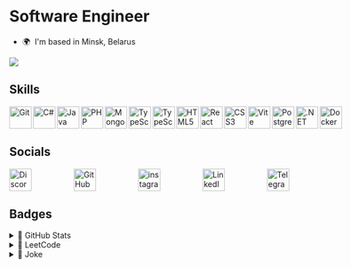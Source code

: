 # Software Engineer

* 🌍  I'm based in Minsk, Belarus

<a href="https://www.github.com/Old-Butt-Gold" target="_blank" rel="noreferrer">
  <img src="https://img.shields.io/github/followers/Old-Butt-Gold?logo=github&style=for-the-badge&color=0891b2&labelColor=1c1917" />
</a>

## Skills

<div style="display: flex; justify-content: space-between; align-items: center;">
  <a href="https://git-scm.com/" target="_blank" rel="noreferrer">
    <img align="left" src="https://raw.githubusercontent.com/danielcranney/readme-generator/main/public/icons/skills/git-colored.svg" width="40" height="40" alt="Git" />
  </a>
  <a href="https://docs.microsoft.com/en-us/dotnet/csharp/" target="_blank" rel="noreferrer">
    <img align="left" src="https://raw.githubusercontent.com/danielcranney/readme-generator/main/public/icons/skills/csharp-colored.svg" width="40" height="40" alt="C#" />
  </a>
  <a href="https://www.oracle.com/java/" target="_blank" rel="noreferrer">
    <img align="left" src="https://raw.githubusercontent.com/danielcranney/readme-generator/main/public/icons/skills/java-colored.svg" width="40" height="40" alt="Java" />
  </a>
  <a href="https://www.php.net/" target="_blank" rel="noreferrer">
    <img align="left" src="https://raw.githubusercontent.com/danielcranney/readme-generator/main/public/icons/skills/php-colored.svg" width="40" height="40" alt="PHP" />
  </a>
  <a href="https://www.mongodb.com/" target="_blank" rel="noreferrer">
    <img align="left" src="https://raw.githubusercontent.com/danielcranney/readme-generator/main/public/icons/skills/mongodb-colored.svg" width="40" height="40" alt="MongoDB" />
  </a>
  <a href="https://www.typescriptlang.org/" target="_blank" rel="noreferrer">
    <img align="left" src="https://raw.githubusercontent.com/danielcranney/readme-generator/main/public/icons/skills/typescript-colored.svg" width="40" height="40" alt="TypeScript" />
  </a>
  <a href="https://doka-guide.vercel.app/js/" target="_blank" rel="noreferrer">
    <img align="left" src="https://raw.githubusercontent.com/danielcranney/readme-generator/main/public/icons/skills/javascript-colored.svg" width="40" height="40" alt="TypeScript" />
  </a>
  <a href="https://developer.mozilla.org/en-US/docs/Glossary/HTML5" target="_blank" rel="noreferrer">
    <img align="left" src="https://raw.githubusercontent.com/danielcranney/readme-generator/main/public/icons/skills/html5-colored.svg" width="40" height="40" alt="HTML5" />
  </a>
  <a href="https://reactjs.org/" target="_blank" rel="noreferrer">
    <img align="left" src="https://raw.githubusercontent.com/danielcranney/readme-generator/main/public/icons/skills/react-colored.svg" width="40" height="40" alt="React" />
  </a>
  <a href="https://www.w3.org/TR/CSS/#css" target="_blank" rel="noreferrer">
    <img align="left" src="https://raw.githubusercontent.com/danielcranney/readme-generator/main/public/icons/skills/css3-colored.svg" width="40" height="40" alt="CSS3" />
  </a>
  <a href="https://vitejs.dev/" target="_blank" rel="noreferrer">
    <img align="left" src="https://raw.githubusercontent.com/danielcranney/readme-generator/main/public/icons/skills/vite-colored.svg" width="40" height="40" alt="Vite" />
  </a>
  <a href="https://www.postgresql.org/" target="_blank" rel="noreferrer">
    <img align="left" src="https://raw.githubusercontent.com/danielcranney/readme-generator/main/public/icons/skills/postgresql-colored.svg" width="40" height="40" alt="PostgreSQL" />
  </a>
  <a href="https://dotnet.microsoft.com/en-us/" target="_blank" rel="noreferrer">
    <img align="left" src="https://raw.githubusercontent.com/danielcranney/readme-generator/main/public/icons/skills/dot-net-colored.svg" width="40" height="40" alt=".NET" />
  </a>
  <a href="https://www.docker.com/" target="_blank" rel="noreferrer">
    <img src="https://raw.githubusercontent.com/danielcranney/readme-generator/main/public/icons/skills/docker-colored.svg" width="40" height="40" alt="Docker" />
  </a>
</div>

## Socials

<div style="display: flex; justify-content: space-between; align-items: center;">
  <a href="https://discord.com/users/Old-Butt-Gold" target="_blank" rel="noreferrer">
    <img align="left" src="https://raw.githubusercontent.com/danielcranney/readme-generator/main/public/icons/socials/discord.svg" width="40" height="40" alt="Discord" />
  </a>
  <a href="https://www.github.com/Old-Butt-Gold" target="_blank" rel="noreferrer">
    <img align="left" src="https://raw.githubusercontent.com/danielcranney/readme-generator/main/public/icons/socials/github.svg" width="40" height="40" alt="GitHub" />
  </a>
  <a href="http://www.instagram.com/hyper_x_prorok" target="_blank" rel="noreferrer">
    <img align="left" src="https://raw.githubusercontent.com/maurodesouza/profile-readme-generator/master/src/assets/icons/social/instagram/default.svg" width="40" height="40" alt="instagram logo"  />
  </a>
  <a href="https://www.linkedin.com/in/andrey-krutko" target="_blank" rel="noreferrer">
    <img align="left" src="https://raw.githubusercontent.com/danielcranney/readme-generator/main/public/icons/socials/linkedin.svg" width="40" height="40" alt="LinkedIn" />
  </a>
  <a href="https://t.me/obgdete" target="_blank" rel="noreferrer">
    <img src="https://raw.githubusercontent.com/file-icons/icons/master/svg/Telegram.svg" width="40" height="40" alt="Telegram" />
  </a>
</div>

## Badges

<details>
  <summary>&#128584; GitHub Stats</summary>
  
  ### 📈 GitHub Activity Graph:
  <a href="https://github.com/ashutosh00710/github-readme-activity-graph">
    <img src="https://github-readme-activity-graph.vercel.app/graph?username=Old-Butt-Gold&amp;theme=github-compact" />
    <br/>
  </a>
  <a href="https://github.com/anuraghazra/github-readme-stats">
    <img src="https://github-readme-stats.vercel.app/api?username=Old-Butt-Gold&amp;show_icons=true&amp;theme=algolia" />
     <br/>
  </a>
  <a href="https://github.com/anuraghazra/github-readme-stats">
    <img src="https://github-readme-stats.vercel.app/api/top-langs/?username=Old-Butt-Gold&amp;size_weight=0.5&amp;count_weight=0.5&amp;layout=donut" />
    <br/>
  </a>
  
  ### 🔥 GitHub Streak Stats
  <a href="https://git.io/streak-stats">
    <img src="https://github-readme-streak-stats.herokuapp.com/?user=Old-Butt-Gold&amp;theme=tokyonight-duo" />
    <br/>
  </a>
  <a href="[https://github.com/anuraghazra/github-readme-stats](https://github.com/ryo-ma/github-profile-trophy)">
    <img src="https://github-profile-trophy.vercel.app/?username=Old-Butt-Gold&amp;column=-1&amp;margin-w=15&amp;margin-h=15&amp;theme=tokyonight" />
    <br/>
  </a>
</details>

<details>
  <summary>&#128584; LeetCode</summary>
  <a href="https://leetcode.com/u/Old-Butt-Gold/">
    <br/>
    <img src="https://leetcard.jacoblin.cool/Old-Butt-Gold?animation=true&ext=heatmap" />
  </a>
</details>

<details>
  <summary>&#128584; Joke</summary>
  <img src="https://readme-jokes.vercel.app/api?hideBorder" alt="Jokes Card" />
</details>
